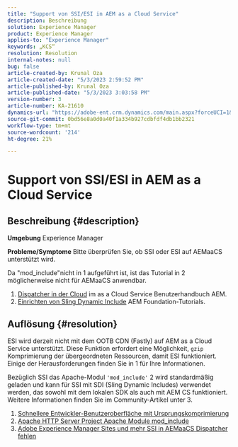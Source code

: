 ```yaml
---
title: "Support von SSI/ESI in AEM as a Cloud Service"
description: Beschreibung
solution: Experience Manager
product: Experience Manager
applies-to: "Experience Manager"
keywords: „KCS“
resolution: Resolution
internal-notes: null
bug: false
article-created-by: Krunal Oza
article-created-date: "5/3/2023 2:59:52 PM"
article-published-by: Krunal Oza
article-published-date: "5/3/2023 3:03:58 PM"
version-number: 3
article-number: KA-21610
dynamics-url: "https://adobe-ent.crm.dynamics.com/main.aspx?forceUCI=1&pagetype=entityrecord&etn=knowledgearticle&id=d031d424-c3e9-ed11-a7c6-6045bd006b4b"
source-git-commit: 0bd56e8a0d0a40f1a334b927cdbfdf4db1bb2321
workflow-type: tm+mt
source-wordcount: '214'
ht-degree: 21%

---
```


# Support von SSI/ESI in AEM as a Cloud Service

## Beschreibung {#description}

<b>Umgebung</b>
Experience Manager


<b>Probleme/Symptome</b>
Bitte überprüfen Sie, ob SSI oder ESI auf AEMaaCS unterstützt wird.

Da &quot;mod_include&quot;nicht in 1 aufgeführt ist, ist das Tutorial in 2 möglicherweise nicht für AEMaaCS anwendbar.

1. [Dispatcher in der Cloud](https://experienceleague.adobe.com/docs/experience-manager-cloud-service/content/implementing/content-delivery/disp-overview.html?lang=de) im as a Cloud Service Benutzerhandbuch AEM.
2. [Einrichten von Sling Dynamic Include](https://experienceleague.adobe.com/docs/experience-manager-learn/foundation/development/set-up-sling-dynamic-include.html?lang=de) AEM Foundation-Tutorials.





## Auflösung {#resolution}


ESI wird derzeit nicht mit dem OOTB CDN (Fastly) auf AEM as a Cloud Service unterstützt. Diese Funktion erfordert eine Möglichkeit, `gzip` Komprimierung der übergeordneten Ressourcen, damit ESI funktioniert. Einige der Herausforderungen finden Sie in 1 für Ihre Informationen.

Bezüglich SSI das Apache-Modul `'mod_include'` 2 wird standardmäßig geladen und kann für SSI mit SDI (Sling Dynamic Includes) verwendet werden, das sowohl mit dem lokalen SDK als auch mit AEM CS funktioniert. Weitere Informationen finden Sie im Community-Artikel unter 3.

1. [Schnellere Entwickler-Benutzeroberfläche mit Ursprungskomprimierung](https://developer.fastly.com/reference/vcl/statements/esi/#esi-with-origin-compression)
2. [Apache HTTP Server Project Apache Module mod_include](https://httpd.apache.org/docs/2.4/mod/mod_include.html)
3. [Adobe Experience Manager Sites und mehr SSI in AEMaaCS Dispatcher fehlen](https://experienceleaguecommunities.adobe.com/t5/adobe-experience-manager/lack-of-ssi-in-aemaacs-dispatcher/td-p/392044)

